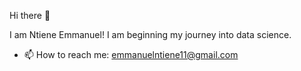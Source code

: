 Hi there 👋

I am Ntiene Emmanuel!
I am beginning my journey into data science.

- 📫 How to reach me: emmanuelntiene11@gmail.com
